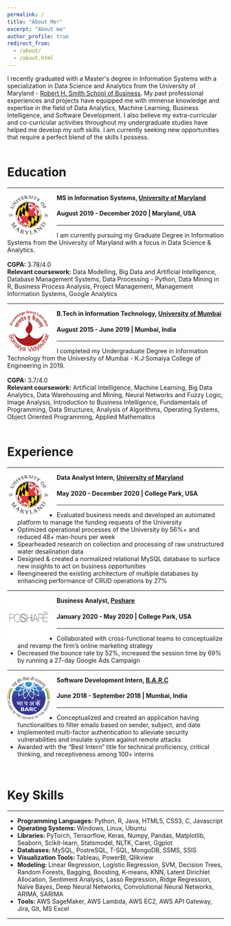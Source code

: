 ```yaml
---
permalink: /
title: "About Me!"
excerpt: "About me"
author_profile: true
redirect_from: 
  - /about/
  - /about.html
---
```


I recently graduated with a Master's degree in Information Systems with a specialization in Data Science and Analytics from the University of Maryland - [Robert H. Smith School of Business](https://www.rhsmith.umd.edu/). My past professional experiences and projects have equipped me with immense knowledge and expertise in the field of Data Analytics, Machine Learning, Business Intelligence, and Software Development. I also believe my extra-curricular and co-curricular activities throughout my undergraduate studies have helped me develop my soft skills. I am currently seeking new opportunities that require a perfect blend of the skills I possess.
<br> <br>
# Education
-----
<img align="left" height="100" width="100" src="../images/umd.jpg" style="padding-right:15px">

**MS in Information Systems, [University of Maryland](https://www.umd.edu/)**
#### August 2019 - December 2020 | Maryland, USA

-----
I am currently pursuing my Graduate Degree in Information Systems from the University of Maryland with a focus in Data Science & Analytics. <br> <br>
<strong>CGPA: </strong> 3.78/4.0 <br>
<strong>Relevant coursework:</strong> Data Modelling, Big Data and Artificial Intelligence, Database Management Systems, Data Processing - Python, Data Mining in R, Business Process Analysis, Project Management, Management Information Systems, Google Analytics <br>

-----
<img align="left" height="100" width="100" src="../images/somaiya.png" style="padding-right:15px">

**B.Tech in Information Technology, [University of Mumbai](https://mu.ac.in/)**
#### August 2015 - June 2019 | Mumbai, India

-----
I completed my Undergraduate Degree in Information Technology from the University of Mumbai - K.J Somaiya College of Engineering in 2019. <br> <br>
<strong>CGPA:</strong> 3.7/4.0 <br> 
<strong>Relevant coursework:</strong> Artificial Intelligence, Machine Learning, Big Data Analytics, Data Warehousing and Mining, Neural Networks and Fuzzy Logic, Image Analysis, Introduction to Business Intelligence, Fundamentals of Programming, Data Structures, Analysis of Algorithms, Operating Systems, Object Oriented Programming, Applied Mathematics <br>
<br>
# Experience
-----
<img align="left" height="100" width="100" src="../images/umd.jpg" style="padding-right:15px">

**Data Analyst Intern, [University of Maryland](https://www.umd.edu/)** 
#### May 2020 - December 2020 | College Park, USA
----- 
*	Evaluated business needs and developed an automated platform to manage the funding requests of the University
*	Optimized operational processes of the University by 56%+ and reduced 48+ man-hours per week
*	Spearheaded research on collection and processing of raw unstructured water desalination data
*	Designed & created a normalized relational MySQL database to surface new insights to act on business opportunities
*	Reengineered the existing architecture of multiple databases by enhancing performance of CRUD operations by 27% 

-----
<img align="left" height="100" width="100" src="../images/poshare.png" style="padding-right:15px">

**Business Analyst, [Poshare](https://poshare.com/)**
#### January 2020 - May 2020 | College Park, USA
-----
*	Collaborated with cross-functional teams to conceptualize and revamp the firm’s online marketing strategy
*	Decreased the bounce rate by 52%, increased the session time by 69% by running a 27-day Google Ads Campaign

-----
<img align="left" height="100" width="100" src="../images/barc.png" style="padding-right:15px">

**Software Development Intern, [B.A.R.C](http://www.barc.gov.in/)** 
#### June 2018 - September 2018 | Mumbai, India
-----
*	Conceptualized and created an application having functionalities to filter emails based on sender, subject, and date
*	Implemented multi-factor authentication to alleviate security vulnerabilities and insulate system against remote attacks
*	Awarded with the “Best Intern” title for technical proficiency, critical thinking, and receptiveness among 100+ interns

<br>

# Key Skills
----
* <strong> Programming Languages: </strong> Python, R, Java, HTML5, CSS3, C, Javascript <br>
* <strong> Operating Systems: </strong> Windows, Linux, Ubuntu <br>
* <strong> Libraries: </strong> PyTorch, Tensorflow, Keras, Numpy, Pandas, Matplotlib, Seaborn, Scikit-learn, Statsmodel, NLTK, Caret, Ggplot <br>
* <strong> Databases: </strong> MySQL, PostreSQL, T-SQL, MongoDB, SSMS, SSIS <br>
* <strong> Visualization Tools: </strong> Tableau, PowerBI, Qlikview <br>
* <strong> Modeling: </strong> Linear Regression, Logistic Regression, SVM, Decision Trees, Random Forests, Bagging, Boosting, K-means, KNN, Latent Dirichlet Allocation, Sentiment Analysis, Lasso Regression, Ridge Regression, Naïve Bayes, Deep Neural Networks, Convolutional Neural Networks, ARIMA, SARIMA <br>
* <strong> Tools: </strong> AWS SageMaker, AWS Lambda, AWS EC2, AWS API Gateway, Jira, Git, MS Excel <br>
  
----
